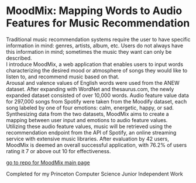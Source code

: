 # MoodMix: Mapping Words to Audio Features for Music Recommendation
Traditional music recommendation systems require the user to have specific information in mind: genres, artists, album, etc. Users do not always have this information in mind; sometimes the music they want can only be described. \
I introduce MoodMix, a web application that enables users to input words characterizing the desired mood or atmosphere of songs they would like to listen to, and recommend music based on that. \
Arousal and valence values of English words were used from the ANEW dataset. After expanding with WordNet and thesaurus.com, the newly expanded dataset consisted of over 10,000 words. Audio feature value data for 297,000 songs from Spotify were taken from the Moodify dataset, each song labeled by one of four emotions: calm, energetic, happy, or sad. Synthesizing data from the two datasets, MoodMix aims to create a mapping between user input and emotions to audio feature values. \
Utilizing these audio feature values, music will be retrieved using the recommendation endpoint from the API of Spotify, an online streaming service with extensive music libraries. After evaluation by 42 users, MoodMix is deemed an overall successful application, with 76.2% of users rating it 7 or above out 10 for effectiveness.

[go to repo for MoodMix main page](https://github.com/gca0/moodmix-main)

Completed for my Princeton Computer Science Junior Independent Work
